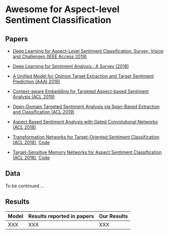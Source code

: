 # Awesome for Aspect-level Sentiment Classification
## Papers

- [Deep Learning for Aspect-Level Sentiment Classification: Survey, Vision and Challenges (IEEE Access 2019)](https://ieeexplore.ieee.org/stamp/stamp.jsp?arnumber=8726353) 

- [Deep Learning for Sentiment Analysis : A Survey (2018)](https://arxiv.org/abs/1801.07883)


- [A Unified Model for Opinion Target Extraction and Target Sentiment Prediction (AAAI 2019)](https://arxiv.org/abs/1811.05082)


- [Context-aware Embedding for Targeted Aspect-based Sentiment Analysis (ACL 2019)](http://arxiv.org/abs/1906.06945)


- [Open-Domain Targeted Sentiment Analysis via Span-Based Extraction and Classification (ACL 2019)](http://arxiv.org/abs/1906.03820)


- [Aspect Based Sentiment Analysis with Gated Convolutional Networks (ACL 2018)](https://arxiv.org/abs/1805.07043)


- [Transformation Networks for Target-Oriented Sentiment Classification (ACL 2018)](https://aclweb.org/anthology/papers/P/P18/P18-1087/), [Code]()


- [Target-Sensitive Memory Networks for Aspect Sentiment Classification (ACL 2018)](https://aclweb.org/anthology/papers/P/P18/P18-1088/),
[Code]()


## Data

To be continued ...


## Results
Model          | Results reported in papers  | Our Results
------------   | -------------               | -------------
XXX            | XXX                         | XXX
